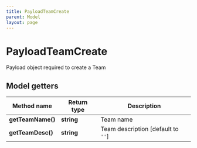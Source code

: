 ```yaml
---
title: PayloadTeamCreate
parent: Model
layout: page
---
```


# PayloadTeamCreate

Payload object required to create a Team

## Model getters

Method name | Return type | Description
------------ | ------------- | -------------
**getTeamName()** | **string** | Team name
**getTeamDesc()** | **string** | Team description [default to `''`]

